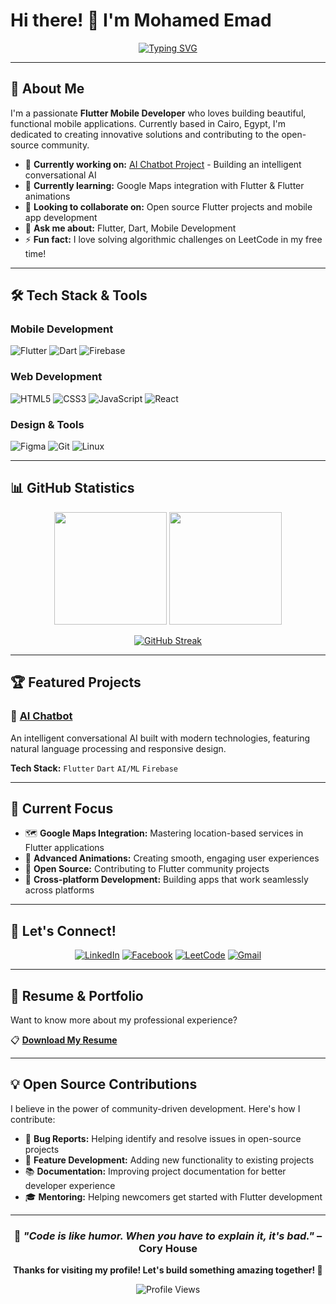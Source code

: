 # Hi there! 👋 I'm Mohamed Emad

<div align="center">
  
  [![Typing SVG](https://readme-typing-svg.herokuapp.com?font=Fira+Code&pause=1000&color=2196F3&center=true&vCenter=true&width=435&lines=Flutter+Mobile+Developer;Problem+Solver;Always+Learning+New+Things)](https://git.io/typing-svg)
  
</div>

---

## 🚀 About Me

I'm a passionate **Flutter Mobile Developer** who loves building beautiful, functional mobile applications. Currently based in Cairo, Egypt, I'm dedicated to creating innovative solutions and contributing to the open-source community.

- 🔭 **Currently working on:** [AI Chatbot Project](https://github.com/Mohamed-Emad1/chatbot) - Building an intelligent conversational AI
- 🌱 **Currently learning:** Google Maps integration with Flutter & Flutter animations
- 🤝 **Looking to collaborate on:** Open source Flutter projects and mobile app development
- 💬 **Ask me about:** Flutter, Dart, Mobile Development
- ⚡ **Fun fact:** I love solving algorithmic challenges on LeetCode in my free time!

---

## 🛠️ Tech Stack & Tools

### **Mobile Development**
![Flutter](https://img.shields.io/badge/Flutter-%2302569B.svg?style=for-the-badge&logo=Flutter&logoColor=white)
![Dart](https://img.shields.io/badge/dart-%230175C2.svg?style=for-the-badge&logo=dart&logoColor=white)
![Firebase](https://img.shields.io/badge/firebase-%23039BE5.svg?style=for-the-badge&logo=firebase)

### **Web Development**
![HTML5](https://img.shields.io/badge/html5-%23E34F26.svg?style=for-the-badge&logo=html5&logoColor=white)
![CSS3](https://img.shields.io/badge/css3-%231572B6.svg?style=for-the-badge&logo=css3&logoColor=white)
![JavaScript](https://img.shields.io/badge/javascript-%23323330.svg?style=for-the-badge&logo=javascript&logoColor=%23F7DF1E)
![React](https://img.shields.io/badge/react-%2320232a.svg?style=for-the-badge&logo=react&logoColor=%2361DAFB)

### **Design & Tools**
![Figma](https://img.shields.io/badge/figma-%23F24E1E.svg?style=for-the-badge&logo=figma&logoColor=white)
![Git](https://img.shields.io/badge/git-%23F05033.svg?style=for-the-badge&logo=git&logoColor=white)
![Linux](https://img.shields.io/badge/Linux-FCC624?style=for-the-badge&logo=linux&logoColor=black)

---

## 📊 GitHub Statistics

<div align="center">
  
  <img height="180em" src="https://github-readme-stats.vercel.app/api?username=mohamed-emad1&show_icons=true&theme=tokyonight&include_all_commits=true&count_private=true"/>
  <img height="180em" src="https://github-readme-stats.vercel.app/api/top-langs/?username=mohamed-emad1&layout=compact&langs_count=8&theme=tokyonight"/>
  
</div>

<div align="center">
  
  [![GitHub Streak](https://streak-stats.demolab.com/?user=mohamed-emad1&theme=tokyonight)](https://git.io/streak-stats)
  
</div>

---

## 🏆 Featured Projects

### 🤖 [AI Chatbot](https://github.com/Mohamed-Emad1/chatbot)
An intelligent conversational AI built with modern technologies, featuring natural language processing and responsive design.

**Tech Stack:** `Flutter` `Dart` `AI/ML` `Firebase`

---

## 🎯 Current Focus

- 🗺️ **Google Maps Integration:** Mastering location-based services in Flutter applications
- 🎨 **Advanced Animations:** Creating smooth, engaging user experiences
- 🤝 **Open Source:** Contributing to Flutter community projects
- 📱 **Cross-platform Development:** Building apps that work seamlessly across platforms

---

## 🤝 Let's Connect!

<div align="center">

[![LinkedIn](https://img.shields.io/badge/LinkedIn-%230077B5.svg?style=for-the-badge&logo=linkedin&logoColor=white)](https://www.linkedin.com/in/mohamed-emad-b048b4194/)
[![Facebook](https://img.shields.io/badge/Facebook-%231877F2.svg?style=for-the-badge&logo=Facebook&logoColor=white)](https://www.facebook.com/mohamed.emad.280837)
[![LeetCode](https://img.shields.io/badge/LeetCode-000000?style=for-the-badge&logo=LeetCode&logoColor=#d16c06)](https://leetcode.com/u/mo_emad12/)
[![Gmail](https://img.shields.io/badge/Gmail-D14836?style=for-the-badge&logo=gmail&logoColor=white)](mailto:your.email@gmail.com)

</div>

---

## 📄 Resume & Portfolio

Want to know more about my professional experience? 

📋 **[Download My Resume](https://mega.nz/file/nVIxQYoA#cLgaOuL2_W1jgABJooWdohXcnYTpWX35Ap_QkTHlJt8)**

---

## 💡 Open Source Contributions

I believe in the power of community-driven development. Here's how I contribute:

- 🐛 **Bug Reports:** Helping identify and resolve issues in open-source projects
- 🔧 **Feature Development:** Adding new functionality to existing projects
- 📚 **Documentation:** Improving project documentation for better developer experience
- 🎓 **Mentoring:** Helping newcomers get started with Flutter development

---

<div align="center">
  
### 💭 *"Code is like humor. When you have to explain it, it's bad."* – Cory House

**Thanks for visiting my profile! Let's build something amazing together! 🚀**

![Profile Views](https://komarev.com/ghpvc/?username=mohamed-emad1&color=blueviolet&style=flat-square&label=Profile+Views)

</div>
